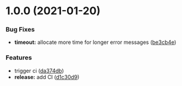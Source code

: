 # 1.0.0 (2021-01-20)


### Bug Fixes

* **timeout:** allocate more time for longer error messages ([be3cb4e](https://github.com/slow/account-ruiner/commit/be3cb4e19f8b257dcf949134df89e42b762b0e7a))


### Features

* trigger ci ([da374db](https://github.com/slow/account-ruiner/commit/da374db8f4ad692e3a367cef112c76cc612a15e7))
* **release:** add CI ([d1c30d9](https://github.com/slow/account-ruiner/commit/d1c30d9833d8f5d24fe666fb4ba10af8d2aa9daf))
